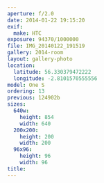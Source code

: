 ```yaml
---
aperture: f/2.0
date: 2014-01-22 19:15:20
exif:
  make: HTC
exposure: 94370/1000000
file: IMG_20140122_191519
gallery: 2014-room
layout: gallery-photo
location:
  latitude: 56.330379472222
  longitude: -2.8101570555556
model: One S
ordering: 13
previous: 124902b
sizes:
  640w:
    height: 854
    width: 640
  200x200:
    height: 200
    width: 200
  96x96:
    height: 96
    width: 96
title: 
---
```

